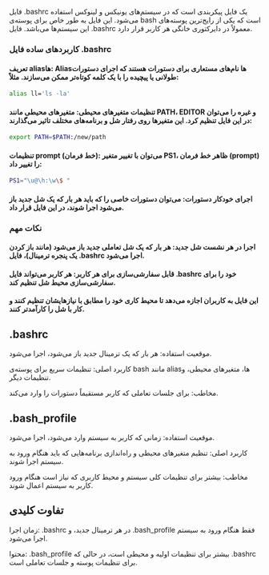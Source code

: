 فایل .bashrc یک فایل پیکربندی است که در سیستم‌های یونیکس و لینوکس استفاده می‌شود. این فایل به طور خاص برای پوسته‌ی bash است که یکی از رایج‌ترین پوسته‌های این سیستم‌ها می‌باشد. فایل .bashrc معمولاً در دایرکتوری خانگی هر کاربر قرار دارد.

### کاربردهای ساده فایل .bashrc
#### تعریف aliasها: Aliasها نام‌های مستعاری برای دستورات هستند که اجرای دستورات طولانی یا پیچیده را با یک کلمه کوتاه‌تر ممکن می‌سازند. مثلاً:

```bash
alias ll='ls -la'
```
#### تنظیمات متغیرهای محیطی: متغیرهای محیطی مانند PATH، EDITOR و غیره را می‌توان در این فایل تنظیم کرد. این متغیرها روی رفتار شل و برنامه‌های مختلف تاثیر می‌گذارند:

```bash
export PATH=$PATH:/new/path
```

#### تنظیمات prompt (خط فرمان): می‌توان با تغییر متغیر PS1، ظاهر خط فرمان (prompt) را تغییر داد:

```bash
PS1="\u@\h:\w\$ "
```

#### اجرای خودکار دستورات: می‌توان دستورات خاصی را که باید هر بار که یک شل جدید باز می‌شود اجرا شوند، در این فایل قرار داد.

### نکات مهم
#### اجرا در هر نشست شل جدید: هر بار که یک شل تعاملی جدید باز می‌شود (مانند باز کردن یک پنجره ترمینال)، فایل .bashrc اجرا می‌شود.
#### قابل سفارشی‌سازی برای هر کاربر: هر کاربر می‌تواند فایل .bashrc خود را برای سفارشی‌سازی محیط شل تنظیم کند.
#### این فایل به کاربران اجازه می‌دهد تا محیط کاری خود را مطابق با نیازهایشان تنظیم کنند و کار با شل را کارآمدتر کنند.





## .bashrc
موقعیت استفاده: هر بار که یک ترمینال جدید باز می‌شود، اجرا می‌شود.

کاربرد اصلی: تنظیمات سریع برای پوسته‌ی bash مانند aliasها، متغیرهای محیطی، و تنظیمات دیگر.

مخاطب: برای جلسات تعاملی که کاربر مستقیماً دستورات را وارد می‌کند.
## .bash_profile
موقعیت استفاده: زمانی که کاربر به سیستم وارد می‌شود، اجرا می‌شود.

کاربرد اصلی: تنظیم متغیرهای محیطی و راه‌اندازی برنامه‌هایی که باید هنگام ورود به سیستم اجرا شوند.

مخاطب: بیشتر برای تنظیمات کلی سیستم و محیط کاربری که نیاز است هنگام ورود کاربر به سیستم اعمال شوند.


## تفاوت کلیدی
زمان اجرا: .bashrc در هر ترمینال جدید، و .bash_profile فقط هنگام ورود به سیستم اجرا می‌شود.

محتوا: .bash_profile بیشتر برای تنظیمات اولیه و محیطی است، در حالی که .bashrc برای تنظیمات پوسته و جلسات تعاملی است.








